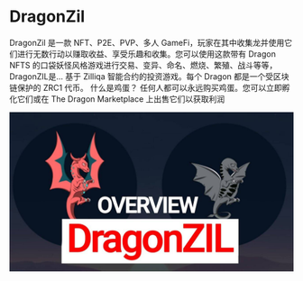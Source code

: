 # DragonZil

DragonZil 是一款 NFT、P2E、PVP、多人 GameFi，玩家在其中收集龙并使用它们进行无数行动以赚取收益、享受乐趣和收集。您可以使用这款带有 Dragon NFTS 的口袋妖怪风格游戏进行交易、变异、命名、燃烧、繁殖、战斗等等，DragonZIL是...
基于 Zilliqa 智能合约的投资游戏。每个 Dragon 都是一个受区块链保护的 ZRC1 代币。
什么是鸡蛋？
任何人都可以永远购买鸡蛋。您可以立即孵化它们或在 The Dragon Marketplace 上出售它们以获取利润

![maxresdefault](maxresdefault.jpg)
